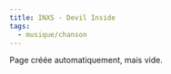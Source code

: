 ```yaml
---
title: INXS - Devil Inside
tags:
  - musique/chanson
---
```


Page créée automatiquement, mais vide.
